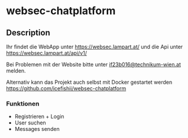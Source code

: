 # websec-chatplatform

## Description

Ihr findet die WebApp unter <https://websec.lampart.at/> und die Api unter <https://websec.lampart.at/api/v1/>

Bei Problemen mit der Website bitte unter [if23b016@technikum-wien.at](mailto:if23b016@technikum-wien.at) melden.

Alternativ kann das Projekt auch selbst mit Docker gestartet werden
<https://github.com/icefishii/websec-chatplatform>

### Funktionen

- Registrieren + Login
- User suchen
- Messages senden

